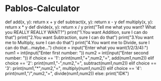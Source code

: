 # Pablos-Calculator
def add(x, y):
   return x + y
def subtract(x, y):
   return x - y
def multiply(x, y):
   return x * y
def divide(x, y):
   return x / y
print("Tell me what you want? What you REALLY REALLY WANT?")
print("1.You want Addition, sure I can do that")
print("2.You want Subtraction, sure I can do that")
print("3.You want me to Multiply, sure I can do that")
print("4.You want me to Divide, sure I can do that...maybe...")
choice = input("Enter what you want(1/2/3/4):")
num1 = int(input("Enter first number: "))
num2 = int(input("Enter second number: "))
if choice == '1':
   print(num1,"+",num2,"=", add(num1,num2))
elif choice == '2':
   print(num1,"-",num2,"=", subtract(num1,num2))
elif choice == '3':
   print(num1,"*",num2,"=", multiply(num1,num2))
elif choice == '4':
   print(num1,"/",num2,"=", divide(num1,num2))
else:
   print("IDK")
